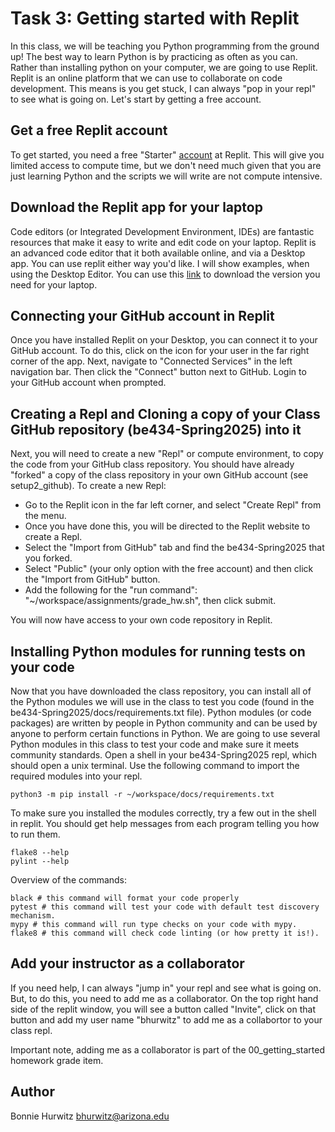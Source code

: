 # Task 3: Getting started with Replit

In this class, we will be teaching you Python programming from the ground up! The best way to learn Python is by practicing as often as you can. Rather than installing python on your computer, we are going to use Replit. Replit is an online platform that we can use to collaborate on code development. This means is you get stuck, I can always "pop in your repl" to see what is going on. Let's start by getting a free account.

## Get a free Replit account
To get started, you need a free "Starter" [account](https://replit.com/signup) at Replit. This will give you limited access to compute time, but we don't need much given that you are just learning Python and the scripts we will write are not compute intensive.

## Download the Replit app for your laptop
Code editors (or Integrated Development Environment, IDEs) are fantastic resources that make it easy to write and edit code on your laptop. Replit is an advanced code editor that it both available online, and via a Desktop app. You can use replit either way you'd like. I will show examples, when using the Desktop Editor. You can use this [link](https://replit.com/desktop) to download the version you need for your laptop.

## Connecting your GitHub account in Replit
Once you have installed Replit on your Desktop, you can connect it to your GitHub account. To do this, click on the icon for your user in the far right corner of the app. Next, navigate to "Connected Services" in the left navigation bar. Then click the "Connect" button next to GitHub. Login to your GitHub account when prompted.

## Creating a Repl and Cloning a copy of your Class GitHub repository (be434-Spring2025) into it
Next, you will need to create a new "Repl" or compute environment, to copy the code from your GitHub class repository. You should have already "forked" a copy of the class repository in your own GitHub account (see setup2_github). 
To create a new Repl:
* Go to the Replit icon in the far left corner, and select "Create Repl" from the menu. 
* Once you have done this, you will be directed to the Replit website to create a Repl. 
* Select the "Import from GitHub" tab and find the be434-Spring2025 that you forked. 
* Select "Public" (your only option with the free account) and then click the "Import from GitHub" button.
* Add the following for the "run command": "~/workspace/assignments/grade_hw.sh", then click submit.

You will now have access to your own code repository in Replit.

## Installing Python modules for running tests on your code
Now that you have downloaded the class repository, you can install all of the Python modules we will use in the class to test you code (found in the be434-Spring2025/docs/requirements.txt file). Python modules (or code packages) are written by people in Python community and can be used by anyone to perform certain functions in Python. We are going to use several Python modules in this class to test your code and make sure it meets community standards. Open a shell in your be434-Spring2025 repl, which should open a unix terminal. Use the following command to import the required modules into your repl.

```
python3 -m pip install -r ~/workspace/docs/requirements.txt
```

To make sure you installed the modules correctly, try a few out in the shell in replit. You should get help messages from each program telling you how to run them.

```
flake8 --help
pylint --help
```

Overview of the commands:

```
black # this command will format your code properly
pytest # this command will test your code with default test discovery mechanism.
mypy # this command will run type checks on your code with mypy.
flake8 # this command will check code linting (or how pretty it is!).
```

## Add your instructor as a collaborator
If you need help, I can always "jump in" your repl and see what is going on. But, to do this, you need to add me as a collaborator. On the top right hand side of the replit window, you will see a button called "Invite", click on that button and add my user name "bhurwitz" to add me as a collabortor to your class repl.

Important note, adding me as a collaborator is part of the 00_getting_started homework grade item.

## Author

Bonnie Hurwitz <bhurwitz@arizona.edu>
